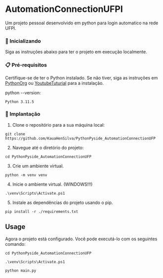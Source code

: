 # AutomationConnectionUFPI

Um projeto pessoal desenvolvido em python para login automatico na rede UFPI.

### 🚀 Inicializando

Siga as instruções abaixo para ter o projeto em execução localmente.

### 📋 Pré-requisitos

Certifique-se de ter o Python instalado. Se não tiver, siga as instruções em [PythonOrg](https://www.python.org/) ou [YoutubeTuturial](https://www.youtube.com/watch?v=dpppZ9ySJSY) para a instalação.

python --version:
  ```
  Python 3.11.5
  ```

### 🔧 Implantação

1. Clone o repositório para a sua máquina local:
   
  ```
  git clone https://github.com/KauaHenSilva/PythonPyside_AutomationConnectionUFP
  ```

2. Navegue até o diretório do projeto:
   
  ```
  cd PythonPyside_AutomationConnectionUFP
  ```

3. Crie um ambiente virtual.

  ```
  python -m venv venv
  ```

4. Inicie o ambiente virtual. (WINDOWS!!!)

  ```
  .\venv\Scripts\Activate.ps1
  ```

5. Instale as dependências do projeto usando o pip.

  ```
  pip install -r ./requirements.txt
  ```

Usage
-----

Agora o projeto está configurado. Você pode executá-lo com os seguintes comando:

  ```
  cd PythonPyside_AutomationConnectionUFP
  ```

  ```
  .\venv\Scripts\Activate.ps1
  ```

  ```
  python main.py
  ```

